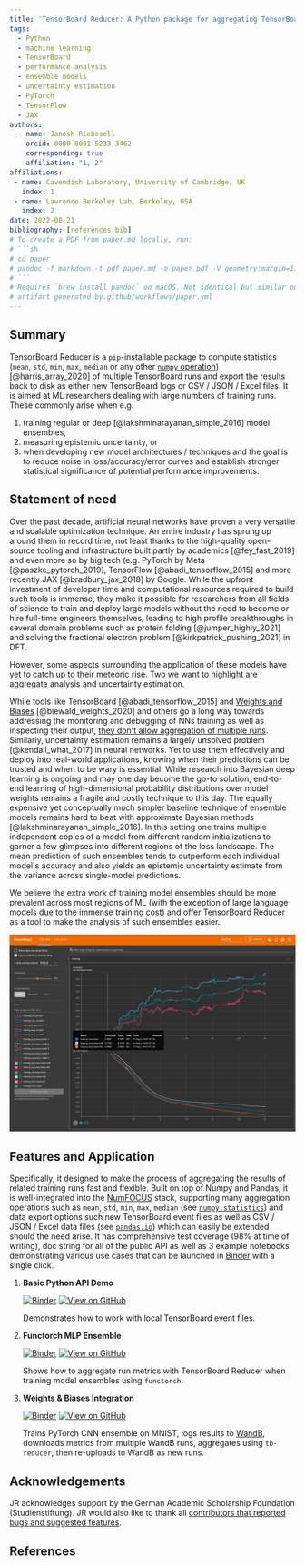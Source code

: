 ```yaml
---
title: 'TensorBoard Reducer: A Python package for aggregating TensorBoard logs'
tags:
  - Python
  - machine learning
  - TensorBoard
  - performance analysis
  - ensemble models
  - uncertainty estimation
  - PyTorch
  - TensorFlow
  - JAX
authors:
  - name: Janosh Riebesell
    orcid: 0000-0001-5233-3462
    corresponding: true
    affiliation: "1, 2"
affiliations:
 - name: Cavendish Laboratory, University of Cambridge, UK
   index: 1
 - name: Lawrence Berkeley Lab, Berkeley, USA
   index: 2
date: 2022-08-21
bibliography: [references.bib]
# To create a PDF from paper.md locally, run:
# ```sh
# cd paper
# pandoc -f markdown -t pdf paper.md -o paper.pdf -V geometry:margin=1in --bibliography=references.bib
# ```
# Requires `brew install pandoc` on macOS. Not identical but similar output as the
# artifact generated by.github/workflows/paper.yml
---
```


## Summary

TensorBoard Reducer is a `pip`-installable package to compute statistics (`mean`, `std`, `min`, `max`, `median` or any other [`numpy` operation](https://numpy.org/doc/stable/reference/routines.statistics)) [@harris_array_2020] of multiple TensorBoard runs and export the results back to disk as either new TensorBoard logs or CSV / JSON / Excel files. It is aimed at ML researchers dealing with large numbers of training runs. These commonly arise when e.g.

1. training regular or deep [@lakshminarayanan_simple_2016] model ensembles,
2. measuring epistemic uncertainty, or
3. when developing new model architectures / techniques and the goal is to reduce noise in loss/accuracy/error curves and establish stronger statistical significance of potential performance improvements.

## Statement of need

Over the past decade, artificial neural networks have proven a very versatile and scalable optimization technique. An entire industry has sprung up around them in record time, not least thanks to the high-quality open-source tooling and infrastructure built partly by academics [@fey_fast_2019] and even more so by big tech (e.g. PyTorch by Meta [@paszke_pytorch_2019], TensorFlow [@abadi_tensorflow_2015] and more recently JAX [@bradbury_jax_2018] by Google. While the upfront investment of developer time and computational resources required to build such tools is immense, they make it possible for researchers from all fields of science to train and deploy large models without the need to become or hire full-time engineers themselves, leading to high profile breakthroughs in several domain problems such as protein folding [@jumper_highly_2021] and solving the fractional electron problem [@kirkpatrick_pushing_2021] in DFT.

However, some aspects surrounding the application of these models have yet to catch up to their meteoric rise. Two we want to highlight are aggregate analysis and uncertainty estimation.

While tools like TensorBoard [@abadi_tensorflow_2015] and [Weights and Biases](https://wandb.ai) [@biewald_weights_2020] and others go a long way towards addressing the monitoring and debugging of NNs training as well as inspecting their output, [they don't allow aggregation of multiple runs](https://stackoverflow.com/q/43068200). Similarly, uncertainty estimation remains a largely unsolved problem [@kendall_what_2017] in neural networks. Yet to use them effectively and deploy into real-world applications, knowing when their predictions can be trusted and when to be wary is essential. While research into Bayesian deep learning is ongoing and may one day become the go-to solution, end-to-end learning of high-dimensional probability distributions over model weights remains a fragile and costly technique to this day. The equally expensive yet conceptually much simpler baseline technique of ensemble models remains hard to beat with approximate Bayesian methods [@lakshminarayanan_simple_2016]. In this setting one trains multiple independent copies of a model from different random initializations to garner a few glimpses into different regions of the loss landscape. The mean prediction of such ensembles tends to outperform each individual model's accuracy and also yields an epistemic uncertainty estimate from the variance across single-model predictions.

We believe the extra work of training model ensembles should be more prevalent across most regions of ML (with the exception of large language models due to the immense training cost) and offer TensorBoard Reducer as a tool to make the analysis of such ensembles easier.

![Mean and standard deviation computed using `tensorboard-reducer` and exported back to TensorBoard event files for the loss and accuracy curves of an ensemble model consisting of 5 `functorch` MLPs trained in parallel (see [`functorch_mlp_ensemble`](https://github.com/janosh/tensorboard-reducer/blob/main/examples/functorch_mlp_ensemble.ipynb)).\label{fig:functorch-ensemble-example}](../assets/2022-08-05-functorch-ensemble-landscape.png)

## Features and Application

Specifically, it designed to make the process of aggregating the results of related training runs fast and flexible. Built on top of Numpy and Pandas, it is well-integrated into the [NumFOCUS](https://numfocus.org) stack, supporting many aggregation operations such as `mean`, `std`, `min`, `max`, `median` (see [`numpy.statistics`](https://numpy.org/doc/stable/reference/routines.statistics)) and data export options such new TensorBoard event files as well as CSV / JSON / Excel data files (see [`pandas.io`](https://pandas.pydata.org/pandas-docs/stable/user_guide/io.html)) which can easily be extended should the need arise. It has comprehensive test coverage (98% at time of writing), doc string for all of the public API as well as 3 example notebooks demonstrating various use cases that can be launched in [Binder](https://github.com/jupyterhub/binderhub) with a single click.

1. **Basic Python API Demo**

    [![Binder](https://mybinder.org/badge_logo.svg)](https://mybinder.org/v2/gh/janosh/tensorboard-reducer/main?labpath=examples%2Fbasic_python_api_example.ipynb)
    [![View on GitHub](https://img.shields.io/badge/View%20on-GitHub-darkblue?logo=github)](https://github.com/janosh/tensorboard-reducer/blob/main/examples/basic_python_api_example.ipynb)

    Demonstrates how to work with local TensorBoard event files.

1. **Functorch MLP Ensemble**

    [![Binder](https://mybinder.org/badge_logo.svg)](https://mybinder.org/v2/gh/janosh/tensorboard-reducer/main?labpath=examples%2Ffunctorch_mlp_ensemble.ipynb)
    [![View on GitHub](https://img.shields.io/badge/View%20on-GitHub-darkblue?logo=github)](https://github.com/janosh/tensorboard-reducer/blob/main/examples/functorch_mlp_ensemble.ipynb)

    Shows how to aggregate run metrics with TensorBoard Reducer when training model ensembles using `functorch`.

1. **Weights & Biases Integration**

    [![Binder](https://mybinder.org/badge_logo.svg)](https://mybinder.org/v2/gh/janosh/tensorboard-reducer/main?labpath=examples%2Fwandb_integration.ipynb)
    [![View on GitHub](https://img.shields.io/badge/View%20on-GitHub-darkblue?logo=github)](https://github.com/janosh/tensorboard-reducer/blob/main/examples/wandb_integration.ipynb)

    Trains PyTorch CNN ensemble on MNIST, logs results to [WandB](https://wandb.ai), downloads metrics from multiple WandB runs, aggregates using `tb-reducer`, then re-uploads to WandB as new runs.

## Acknowledgements

JR acknowledges support by the German Academic Scholarship Foundation (Studienstiftung). JR would also like to thank all [contributors that reported bugs and suggested features](https://github.com/janosh/tensorboard-reducer/issues?q=is:issue+is:closed).

## References
